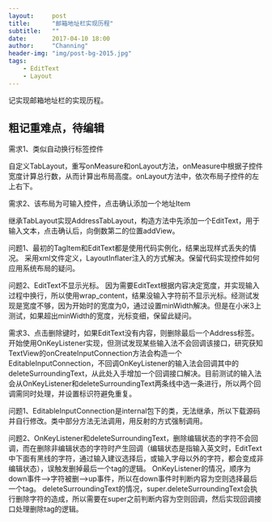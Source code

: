 ```yaml
---
layout:     post
title:      "邮箱地址栏实现历程"
subtitle:   ""
date:       2017-04-10 18:00
author:     "Channing"
header-img: "img/post-bg-2015.jpg"
tags:
    - EditText
    - Layout
---
```


记实现邮箱地址栏的实现历程。

## 粗记重难点，待编辑 ##

需求1、类似自动换行标签控件

自定义TabLayout，重写onMeasure和onLayout方法，onMeasure中根据子控件宽度计算总行数，从而计算出布局高度。onLayout方法中，依次布局子控件的左上右下。

需求2、该布局为可输入控件，点击确认添加一个地址Item

继承TabLayout实现AddressTabLayout，构造方法中先添加一个EditText，用于输入文本，点击确认后，向倒数第二的位置addView。

问题1、最初的TagItem和EditText都是使用代码实例化，结果出现样式丢失的情况。
采用xml文件定义，LayoutInflater注入的方式解决。保留代码实现控件如何应用系统布局的疑问。

问题2、EditText不显示光标。
因为需要EditText根据内容决定宽度，并实现输入过程中换行，所以使用wrap_content，结果没输入字符前不显示光标。经测试发现是宽度不够，因为开始时的宽度为0，通过设置minWidth解决。但是在小米3上测试，如果超出minWidth的宽度，光标变细，保留此疑问。

需求3、点击删除键时，如果EditText没有内容，则删除最后一个Address标签。
开始使用OnKeyListener实现，但测试发现某些输入法不会回调该接口，研究获知TextView的onCreateInputConnection方法会构造一个EditableInputConnection，不回调OnKeyListener的输入法会回调其中的deleteSurroundingText，从此处入手增加一个回调接口解决。目前测试的输入法会从OnKeyListener和deleteSurroundingText两条线中选一条进行，所以两个回调需同时处理，并设置标识符避免重复。

问题1、EditableInputConnection是internal包下的类，无法继承，所以下载源码并自行修改。类中部分方法无法调用，用反射的方式强制调用。

问题2、OnKeyListener和deleteSurroundingText，删除编辑状态的字符不会回调，而在删除非编辑状态的字符时产生回调（编辑状态是指输入英文时，EditText中下面有黑线的字符，通过输入建议选择后，或输入字母以外的字符，都会变成非编辑状态），误触发删掉最后一个tag的逻辑。
OnKeyListener的情况，顺序为down事件-->字符被删-->up事件，所以在down事件时判断内容为空则选择最后一个tag。
deleteSurroundingText的情况，super.deleteSurroundingText会执行删除字符的造成，所以需要在super之前判断内容为空则回调，然后实现回调接口处理删除tag的逻辑。
